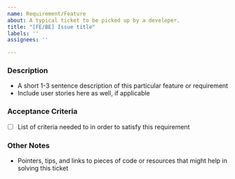 ```yaml
---
name: Requirement/Feature
about: A typical ticket to be picked up by a developer.
title: "[FE/BE] Issue title"
labels: ''
assignees: ''

---
```


### Description
- A short 1-3 sentence description of this particular feature or requirement
- Include user stories here as well, if applicable
### Acceptance Criteria
- [ ] List of criteria needed to in order to satisfy this requirement

### Other Notes
- Pointers, tips, and links to pieces of code or resources that might help in solving this ticket

